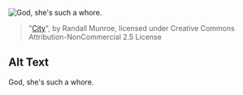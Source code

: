 ![God, she's such a whore.](https://imgs.xkcd.com/comics/city.jpg)
> "[City](https://xkcd.com/116/)", by Randall Munroe, licensed under Creative Commons Attribution-NonCommercial 2.5 License

## Alt Text
God, she's such a whore.
